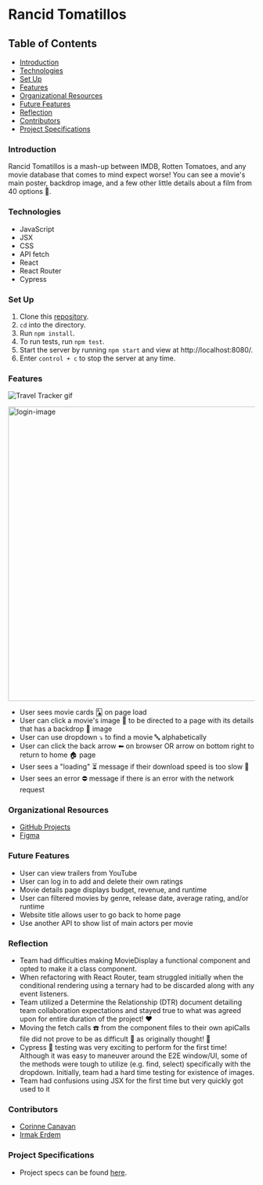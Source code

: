 # Rancid Tomatillos

## Table of Contents
- [Introduction](#introduction)
- [Technologies](#technologies)
- [Set Up](#set-up)
- [Features](#features)
- [Organizational Resources](#organizational-resources)
- [Future Features](#future-features)
- [Reflection](#reflection)
- [Contributors](#contributors)
- [Project Specifications](#project-specifications)

### Introduction
Rancid Tomatillos is a mash-up between IMDB, Rotten Tomatoes, and any movie database that comes to mind expect worse! You can see a movie's main poster, backdrop image, and a few other little details about a film from 40 options 👻.

### Technologies
- JavaScript
- JSX
- CSS
- API fetch
- React
- React Router
- Cypress

### Set Up
1. Clone this [repository](https://github.com/CorCanavan/rancid-tomatillos).
2. `cd` into the directory.
3. Run `npm install`.
4. To run tests, run `npm test`.
5. Start the server by running `npm start` and view at http://localhost:8080/.
6. Enter `control + c` to stop the server at any time.

### Features

![Travel Tracker gif](https://media.giphy.com/media/vhA6AzFigFfxUQcfg9/giphy.gif)

<img width="600" alt="login-image" src="https://user-images.githubusercontent.com/90080658/173740603-4651abfd-fce4-4d1a-8cc1-5833fd922bf8.png">

- User sees movie cards 🂡 on page load
- User can click a movie's image 📸 to be directed to a page with its details that has a backdrop 🌠 image
- User can use dropdown ⤵️ to find a movie 🔤 alphabetically
- User can click the back arrow ⬅ on browser OR arrow on bottom right to return to home 🏠 page
- User sees a "loading" ⏳ message if their download speed is too slow 🐢
- User sees an error ⛔️ message if there is an error with the network request

### Organizational Resources
- [GitHub Projects](https://github.com/CorCanavan/rancid-tomatillos/projects/2)
- [Figma](https://www.figma.com/file/Y3abnRjSmXF8JVpcYPHKDb/Rancid-Tomatillos-Wireframe) 

### Future Features
- User can view trailers from YouTube
- User can log in to add and delete their own ratings
- Movie details page displays budget, revenue, and runtime
- User can filtered movies by genre, release date, average rating, and/or runtime
- Website title allows user to go back to home page
- Use another API to show list of main actors per movie

### Reflection
- Team had difficulties making MovieDisplay a functional component and opted to make it a class component.
- When refactoring with React Router, team struggled initially when the conditional rendering using a ternary had to be discarded along with any event listeners. 
- Team utilized a Determine the Relationship (DTR) document detailing team collaboration expectations and stayed true to what was agreed upon for entire duration of the project! ❤️
- Moving the fetch calls ☎️ from the component files to their own apiCalls file did not prove to be as difficult 🧠 as originally thought! 💪
- Cypress 📝 testing was very exciting to perform for the first time! Although it was easy to maneuver around the E2E window/UI, some of the methods were tough to utilize (e.g. find, select) specifically with the dropdown. Initially, team had a hard time testing for existence of images.
- Team had confusions using JSX for the first time but very quickly got used to it

### Contributors
- [Corinne Canavan](https://www.linkedin.com/in/corinnecanavan/)
- [Irmak Erdem](https://www.linkedin.com/in/irmakerdem/)

### Project Specifications
- Project specs can be found [here](https://frontend.turing.edu/projects/module-3/rancid-tomatillos-v3.html).